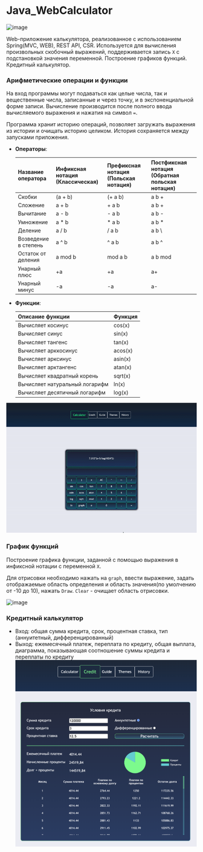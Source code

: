 # Java_WebCalculator
![image](https://github.com/EduardKriv/Java_WebCalculator/blob/main/materials/menu-20fps-800.gif)

  Web-приложение калькулятора, реализованное с использованием Spring(MVC, WEB), REST API, CSR. Используется для вычисления произвольных скобочный выражений, поддерживается запись `Х` с подстановкой значения переменной. Построение графиков функций. Кредитный калькулятор.

### Арифметические операции и функции

  На вход программы могут подаваться как целые числа, так и вещественные числа, записанные и через точку, и в экспоненциальной форме записи. Вычисление производится после полного ввода вычисляемого выражения и нажатия на символ `=`.

Программа хранит историю операций, позволяет загружать выражения из истории и очищать историю целиком. История сохраняется между запусками приложения.

- **Операторы**:

  | Название оператора | Инфиксная нотация (Классическая) | Префиксная нотация (Польская нотация) |  Постфиксная нотация (Обратная польская нотация) |
  | ------ | ------ | ------ | ------ |
  | Скобки | (a + b) | (+ a b) | a b + |
  | Сложение | a + b | + a b | a b + |
  | Вычитание | a - b | - a b | a b - |
  | Умножение | a * b | * a b | a b * |
  | Деление | a / b | / a b | a b \ |
  | Возведение в степень | a ^ b | ^ a b | a b ^ |
  | Остаток от деления | a mod b | mod a b | a b mod |
  | Унарный плюс | +a | +a | a+ |
  | Унарный минус | -a | -a | a- |

- **Функции**:

  | Описание функции | Функция | 
  | ---------------- | ------- |  
  | Вычисляет косинус | cos(x) |   
  | Вычисляет синус | sin(x) |  
  | Вычисляет тангенс | tan(x) |  
  | Вычисляет арккосинус | acos(x) | 
  | Вычисляет арксинус | asin(x) | 
  | Вычисляет арктангенс | atan(x) |
  | Вычисляет квадратный корень | sqrt(x) |
  | Вычисляет натуральный логарифм | ln(x) | 
  | Вычисляет десятичный логарифм | log(x) |


![image](https://github.com/EduardKriv/Java_WebCalculator/blob/main/materials/Arithmetics.gif)


### График функций

Построение графика функции, заданной с помощью выражения в инфиксной нотации с переменной `Х`.

Для отрисовки необходимо нажать на `graph`, ввести выражение, задать отображаемые область определения и область значения(по умолчению от -10 до 10), нажать `Draw`. `Clear` - очищает область отрисовки.

![image](https://github.com/EduardKriv/Java_WebCalculator/blob/main/materials/graphic.gif)


### Кредитный калькулятор

- Вход: общая сумма кредита, срок, процентная ставка, тип (аннуитетный, дифференцированный)
- Выход: ежемесячный платеж, переплата по кредиту, общая выплата, диаграмма, показывающая соотношение суммы кредита и переплаты по кредиту
  ![image](https://github.com/EduardKriv/Java_WebCalculator/blob/main/materials/%D0%A1%D0%BD%D0%B8%D0%BC%D0%BE%D0%BA%20%D1%8D%D0%BA%D1%80%D0%B0%D0%BD%D0%B0%202023-09-21%20%D0%B2%208.39.04%20PM.png)

